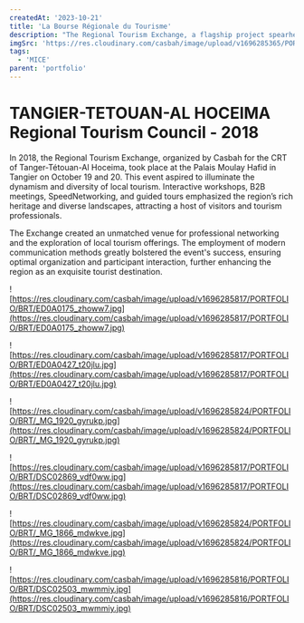 ```yaml
---
createdAt: '2023-10-21'
title: 'La Bourse Régionale du Tourisme'
description: "The Regional Tourism Exchange, a flagship project spearheaded by Casbah Tourism Development for the CRT of Tanger-Tétouan-Al Hoceima, aimed to synergize local stakeholders and showcase the region's abundant tourism opportunities, fostering economic growth and cultural appreciation."
imgSrc: 'https://res.cloudinary.com/casbah/image/upload/v1696285365/PORTFOLIO/BRT/Capture_d_%C3%A9cran_2023-10-03_%C3%A0_00.20.50_wnub1n.png'
tags:
  - 'MICE'
parent: 'portfolio'
---
```


# TANGIER-TETOUAN-AL HOCEIMA Regional Tourism Council - 2018

In 2018, the Regional Tourism Exchange, organized by Casbah for the CRT of Tanger-Tétouan-Al Hoceima, took place at the Palais Moulay Hafid in Tangier on October 19 and 20. This event aspired to illuminate the dynamism and diversity of local tourism. Interactive workshops, B2B meetings, SpeedNetworking, and guided tours emphasized the region’s rich heritage and diverse landscapes, attracting a host of visitors and tourism professionals.

The Exchange created an unmatched venue for professional networking and the exploration of local tourism offerings. The employment of modern communication methods greatly bolstered the event's success, ensuring optimal organization and participant interaction, further enhancing the region as an exquisite tourist destination.

![https://res.cloudinary.com/casbah/image/upload/v1696285817/PORTFOLIO/BRT/ED0A0175_zhoww7.jpg](https://res.cloudinary.com/casbah/image/upload/v1696285817/PORTFOLIO/BRT/ED0A0175_zhoww7.jpg)

![https://res.cloudinary.com/casbah/image/upload/v1696285817/PORTFOLIO/BRT/ED0A0427_t20jlu.jpg](https://res.cloudinary.com/casbah/image/upload/v1696285817/PORTFOLIO/BRT/ED0A0427_t20jlu.jpg)

![https://res.cloudinary.com/casbah/image/upload/v1696285824/PORTFOLIO/BRT/_MG_1920_gyrukp.jpg](https://res.cloudinary.com/casbah/image/upload/v1696285824/PORTFOLIO/BRT/_MG_1920_gyrukp.jpg)

![https://res.cloudinary.com/casbah/image/upload/v1696285817/PORTFOLIO/BRT/DSC02869_vdf0ww.jpg](https://res.cloudinary.com/casbah/image/upload/v1696285817/PORTFOLIO/BRT/DSC02869_vdf0ww.jpg)

![https://res.cloudinary.com/casbah/image/upload/v1696285824/PORTFOLIO/BRT/_MG_1866_mdwkve.jpg](https://res.cloudinary.com/casbah/image/upload/v1696285824/PORTFOLIO/BRT/_MG_1866_mdwkve.jpg)

![https://res.cloudinary.com/casbah/image/upload/v1696285816/PORTFOLIO/BRT/DSC02503_mwmmiy.jpg](https://res.cloudinary.com/casbah/image/upload/v1696285816/PORTFOLIO/BRT/DSC02503_mwmmiy.jpg)

